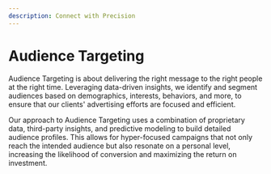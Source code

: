 ```yaml
---
description: Connect with Precision
---
```


# Audience Targeting

Audience Targeting is about delivering the right message to the right people at the right time. Leveraging data-driven insights, we identify and segment audiences based on demographics, interests, behaviors, and more, to ensure that our clients' advertising efforts are focused and efficient.

Our approach to Audience Targeting uses a combination of proprietary data, third-party insights, and predictive modeling to build detailed audience profiles. This allows for hyper-focused campaigns that not only reach the intended audience but also resonate on a personal level, increasing the likelihood of conversion and maximizing the return on investment.
